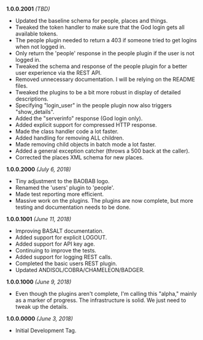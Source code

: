 **1.0.0.2001** *(TBD)*

- Updated the baseline schema for people, places and things.
- Tweaked the token handler to make sure that the God login gets all available tokens.
- The people plugin needed to return a 403 if someone tried to get logins when not logged in.
- Only return the 'people' response in the people plugin if the user is not logged in.
- Tweaked the schema and response of the people plugin for a better user experience via the REST API.
- Removed unnecessary documentation. I will be relying on the README files.
- Tweaked the plugins to be a bit more robust in display of detailed descriptions.
- Specifying "login_user" in the people plugin now also triggers "show_details".
- Added the "serverinfo" response (God login only).
- Added explicit support for compressed HTTP response.
- Made the class handler code a lot faster.
- Added handling for removing ALL children.
- Made removing child objects in batch mode a lot faster.
- Added a general exception catcher (throws a 500 back at the caller).
- Corrected the places XML schema for new places.

**1.0.0.2000** *(July 6, 2018)*

- Tiny adjustment to the BAOBAB logo.
- Renamed the 'users' plugin to 'people'.
- Made test reporting more efficient.
- Massive work on the plugins. The plugins are now complete, but more testing and documentation needs to be done.

**1.0.0.1001** *(June 11, 2018)*

- Improving BASALT documentation.
- Added support for explicit LOGOUT.
- Added support for API key age.
- Continuing to improve the tests.
- Added support for logging REST calls.
- Completed the basic users REST plugin.
- Updated ANDISOL/COBRA/CHAMELEON/BADGER.

**1.0.0.1000** *(June 9, 2018)*

- Even though the plugins aren't complete, I'm calling this "alpha," mainly as a marker of progress. The infrastructure is solid. We just need to tweak up the details.

**1.0.0.0000** *(June 3, 2018)*

- Initial Development Tag.